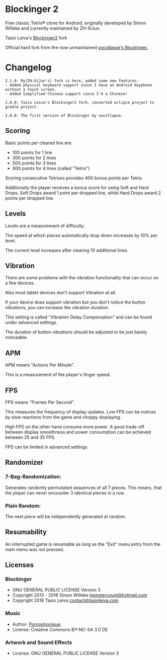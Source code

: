 Blockinger 2
============

Free classic Tetris® clone for Android, originally developed by Simon Willeke and currently maintained by ZH-XiJun.

Tasio Leiva's [Blockinger2](https://github.com/yanshoutong/Blockinger2) fork

Official hard fork from the now unmaintained [vocollapse's Blockinger.](https://github.com/vocollapse/Blockinger)

# Changelog
```
2.1.0: My(ZH-XiJun's) fork is here, added some new features:
- Added physical keyboard support since I have an Android keyphone without a touch screen.
- Added Simplified Chinese support since I'm a Chinese!

2.0.0: Tasio Leiva's Blockinger2 fork, converted eclipce project to gradle project.

1.0.0: The first version of Blockinger by vocollapse.
```

## Scoring

Basic points per cleared line are:

- 100 points for 1 line
- 300 points for 2 lines
- 500 points for 3 lines
- 800 points for 4 lines (called "Tetris")

Scoring consecutive Tetrises provides 400 bonus points per Tetris.

Additionally the player receives a bonus score for using Soft and Hard Drops. Soft Drops award 1 point per dropped line, while Hard Drops award 2 points per dropped line.

## Levels

Levels are a measurement of difficulty.

The speed at which pieces automatically drop down increases by 10% per level.

The current level increases after clearing 10 additional lines.

## Vibration

There are some problems with the vibration functionality that can occur on a few devices.

Also most tablet devices don't support Vibration at all.

If your device does support vibration but you don't notice the button vibrations, you can increase the vibration duration.

This setting is called "Vibration Delay Compensation" and can be found under advanced settings.

The duration of button vibrations should be adjusted to be just barely noticeable.

## APM

APM means "Actions Per Minute".

This is a measurement of the player's finger speed.

## FPS

FPS means "Frames Per Second".

This measures the frequency of display updates. Low FPS can be notices by slow reactions from the game and choppy displaying.

High FPS on the other hand consume more power. A good trade-off between display smoothness and power consumption can be achieved between 25 and 35 FPS.

FPS can be limited in advanced settings.

## Randomizer

### 7-Bag-Randomization:

Generates randomly permutated sequences of all 7 pieces. This means, that the player can never encounter 3 identical pieces in a row.

### Plain Random:

The next piece will be independently generated at random.

## Resumability

An interrupted game is resumable as long as the "Exit" menu entry from the main menu was not pressed.

## Licenses

### Blockinger

- GNU GENERAL PUBLIC LICENSE Version 3
- Copyright 2013 - 2018 Simon Willeke <hamstercount@hotmail.com>
- Copyright 2018 Tasio Leiva <contact@tasioleiva.com>

### Music
- Author: [Pornophonique](http://www.pornophonique.de/).
- License: Creative Commons BY-NC-SA 3.0 DE

### Artwork and Sound Effects
- License: GNU GENERAL PUBLIC LICENSE Version 3
